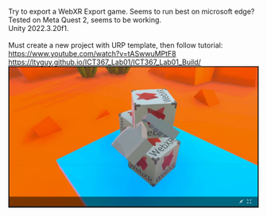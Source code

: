 Try to export a WebXR Export game. Seems to run best on microsoft edge? 
<br/> Tested on Meta Quest 2, seems to be working.
<br/> Unity 2022.3.20f1.
<br/>
<br/>
Must create a new project with URP template, then follow tutorial: https://www.youtube.com/watch?v=tASwwuMPtF8
<br/>https://ltyguy.github.io/ICT367_Lab01/ICT367_Lab01_Build/
<br/>
![screenshot](oculus_cast_screenshot.png)
